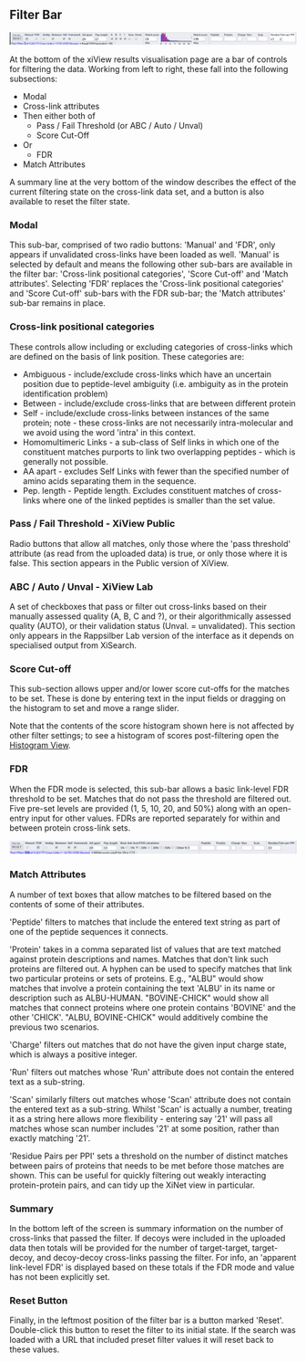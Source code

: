 ## Filter Bar ##

![Filter Bar](../../img/filterBarABC.png)

At the bottom of the xiView results visualisation page are a bar of controls for filtering the data. Working from left to right, these fall into the following subsections:

- Modal
- Cross-link attributes
- Then either both of
	- Pass / Fail Threshold (or ABC / Auto / Unval)
	- Score Cut-Off
- Or
	- FDR
- Match Attributes

A summary line at the very bottom of the window describes the effect of the current filtering state on the cross-link data set, and a button is also available to reset the filter state.

### Modal ###

This sub-bar, comprised of two radio buttons: 'Manual' and 'FDR', only appears if unvalidated cross-links have been loaded as well. 'Manual' is selected by default and means the following other sub-bars are available in the filter bar: 'Cross-link positional categories', 'Score Cut-off' and 'Match attributes'. Selecting 'FDR' replaces the 'Cross-link positional categories' and 'Score Cut-off' sub-bars with the FDR sub-bar; the 'Match attributes' sub-bar remains in place.


### Cross-link positional categories ###

These controls allow including or excluding categories of cross-links which are defined on the basis of link position. These categories are:
- Ambiguous - include/exclude cross-links which have an uncertain position due to peptide-level ambiguity (i.e. ambiguity as in the protein identification problem)
- Between - include/exclude cross-links that are between different protein
- Self - include/exclude cross-links between instances of the same protein; note - these cross-links are not necessarily intra-molecular and we avoid using the word 'intra' in this context.
- Homomultimeric Links - a sub-class of Self links in which one of the constituent matches purports to link two overlapping peptides - which is generally not possible.
- AA apart - excludes Self Links with fewer than the specified number of amino acids separating them in the sequence.
- Pep. length - Peptide length. Excludes constituent matches of cross-links where one of the linked peptides is smaller than the set value.

### Pass / Fail Threshold - XiView Public ###

Radio buttons that allow all matches, only those where the 'pass threshold' attribute (as read from the uploaded data) is true, or only those where it is false. This section appears in the Public version of XiView.

### ABC / Auto / Unval - XiView Lab ###

A set of checkboxes that pass or filter out cross-links based on their manually assessed quality (A, B, C and ?), or their algorithmically assessed quality (AUTO), or their validation status (Unval. = unvalidated). This section only appears in the Rappsilber Lab version of the interface as it depends on specialised output from XiSearch.

### Score Cut-off ###

This sub-section allows upper and/or lower score cut-offs for the matches to be set. These is done by entering text in the input fields or dragging on the histogram to set and move a range slider.

Note that the contents of the score histogram shown here is not affected by other filter settings; to see a histogram of scores post-filtering open the [Histogram View](./histogram.html "Histogram View").

### FDR ###

When the FDR mode is selected, this sub-bar allows a basic link-level FDR threshold to be set. Matches that do not pass the threshold are filtered out. Five pre-set levels are provided (1, 5, 10, 20, and 50%) along with an open-entry input for other values. FDRs are reported separately for within and between protein cross-link sets.

![Filter Bar FDR](../../img/filterBarFdr.png)

### Match Attributes ###

A number of text boxes that allow matches to be filtered based on the contents of some of their attributes.

'Peptide' filters to matches that include the entered text string as part of one of the peptide sequences it connects.

'Protein' takes in a comma separated list of values that are text matched against protein descriptions and names. Matches that don't link such proteins are filtered out. A hyphen can be used to specify matches that link two particular proteins or sets of proteins. E.g., "ALBU" would show matches that involve a protein containing the text 'ALBU' in its name or description such as ALBU-HUMAN. "BOVINE-CHICK" would show all matches that connect proteins where one protein contains 'BOVINE' and the other 'CHICK'. "ALBU, BOVINE-CHICK" would additively combine the previous two scenarios.

'Charge' filters out matches that do not have the given input charge state, which is always a positive integer. 

'Run' filters out matches whose 'Run' attribute does not contain the entered text as a sub-string.

'Scan' similarly filters out matches whose 'Scan' attribute does not contain the entered text as a sub-string. Whilst 'Scan' is actually a number, treating it as a string here allows more flexibility - entering say '21' will pass all matches whose scan number includes '21' at some position, rather than exactly matching '21'.

'Residue Pairs per PPI' sets a threshold on the number of distinct matches between pairs of proteins that needs to be met before those matches are shown. This can be useful for quickly filtering out weakly interacting protein-protein pairs, and can tidy up the XiNet view in particular.

### Summary ###

In the bottom left of the screen is summary information on the number of cross-links that passed the filter. If decoys were included in the uploaded data then totals will be provided for the number of target-target, target-decoy, and decoy-decoy cross-links passing the filter. For info, an 'apparent link-level FDR' is displayed based on these totals if the FDR mode and value has not been explicitly set.

### Reset Button ###

Finally, in the leftmost position of the filter bar is a button marked 'Reset'. Double-click this button to reset the filter to its initial state. If the search was loaded with a URL that included preset filter values it will reset back to these values.